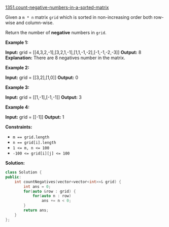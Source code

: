 [1351.count-negative-numbers-in-a-sorted-matrix](https://leetcode.com/problems/count-negative-numbers-in-a-sorted-matrix/)  

Given a `m * n` matrix `grid` which is sorted in non-increasing order both row-wise and column-wise. 

Return the number of **negative** numbers in `grid`.

**Example 1:**

**Input:** grid = \[\[4,3,2,-1\],\[3,2,1,-1\],\[1,1,-1,-2\],\[-1,-1,-2,-3\]\]
**Output:** 8
**Explanation:** There are 8 negatives number in the matrix.

**Example 2:**

**Input:** grid = \[\[3,2\],\[1,0\]\]
**Output:** 0

**Example 3:**

**Input:** grid = \[\[1,-1\],\[-1,-1\]\]
**Output:** 3

**Example 4:**

**Input:** grid = \[\[-1\]\]
**Output:** 1

**Constraints:**

*   `m == grid.length`
*   `n == grid[i].length`
*   `1 <= m, n <= 100`
*   `-100 <= grid[i][j] <= 100`  



**Solution:**  

```cpp
class Solution {
public:
    int countNegatives(vector<vector<int>>& grid) {
        int ans = 0;
        for(auto &row : grid) {
            for(auto n : row)
                ans += n < 0;
        }
        return ans;
    }
};
```
      